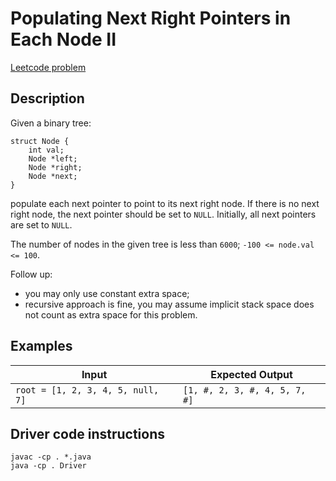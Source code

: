 # Populating Next Right Pointers in Each Node II

[Leetcode problem](https://leetcode.com/problems/populating-next-right-pointers-in-each-node-ii/)

## Description

Given a binary tree:

```
struct Node {
    int val;
    Node *left;
    Node *right;
    Node *next;
}
```

populate each next pointer to point to its next right node. If there is no next
right node, the next pointer should be set to `NULL`. Initially, all next
pointers are set to `NULL`.


The number of nodes in the given tree is less than `6000`;
`-100 <= node.val <= 100`.

Follow up:

- you may only use constant extra space;
- recursive approach is fine, you may assume implicit stack space does not count
as extra space for this problem.

## Examples

| Input | Expected Output |
| ----- | --------------- |
| `root = [1, 2, 3, 4, 5, null, 7]` | `[1, #, 2, 3, #, 4, 5, 7, #]` |

## Driver code instructions

```
javac -cp . *.java
java -cp . Driver
```
